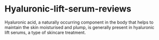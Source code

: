 # Hyaluronic-lift-serum-reviews
Hyaluronic acid, a naturally occurring component in the body that helps to maintain the skin moisturised and plump, is generally present in hyaluronic lift serums, a type of skincare treatment. 
